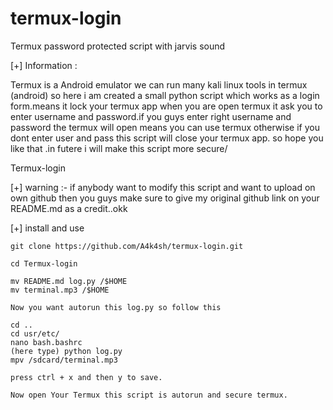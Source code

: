 # termux-login
Termux password protected script with jarvis sound



 [+] Information :

   Termux is a Android emulator we can run many kali linux
   tools in termux (android) so here i am created a small 
   python script which works as a login form.means it lock
   your termux app when you are open termux it ask you to
   enter username and password.if you guys enter right 
   username and password the termux will open means you can
   use termux otherwise if you dont enter user and pass
   this script will close your termux app. so hope you like
   that .in futere i will make this script more secure/
   

   Termux-login

[+] warning :- if anybody want to modify this script and want to 
    upload on own github then you guys make sure to give my original github link on your README.md as a credit..okk

[+] install and use
  
    git clone https://github.com/A4k4sh/termux-login.git

    cd Termux-login

    mv README.md log.py /$HOME
    mv terminal.mp3 /$HOME

    Now you want autorun this log.py so follow this

    cd ..
    cd usr/etc/
    nano bash.bashrc
    (here type) python log.py
    mpv /sdcard/terminal.mp3

    press ctrl + x and then y to save.

    Now open Your Termux this script is autorun and secure termux.



